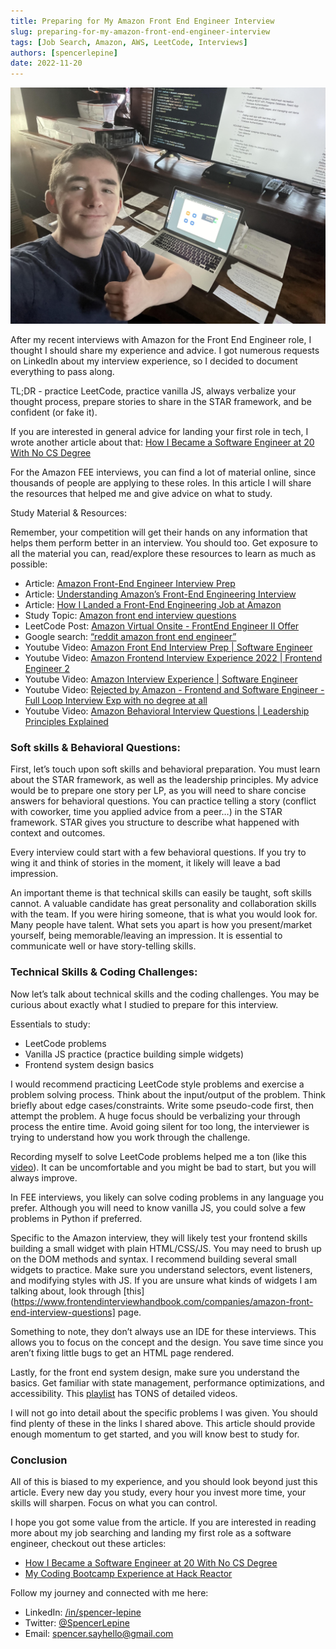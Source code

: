 ```yaml
---
title: Preparing for My Amazon Front End Engineer Interview
slug: preparing-for-my-amazon-front-end-engineer-interview
tags: [Job Search, Amazon, AWS, LeetCode, Interviews]
authors: [spencerlepine]
date: 2022-11-20
---
```


![Blog Post Thumbnail](./thumbnail.png)

After my recent interviews with Amazon for the Front End Engineer role, I thought I should share my experience and advice. I got numerous requests on LinkedIn about my interview experience, so I decided to document everything to pass along.

TL;DR - practice LeetCode, practice vanilla JS, always verbalize your thought process, prepare stories to share in the STAR framework, and be confident (or fake it).

If you are interested in general advice for landing your first role in tech, I wrote another article about that: [How I Became a Software Engineer at 20 With No CS Degree](TODO)

For the Amazon FEE interviews, you can find a lot of material online, since thousands of people are applying to these roles. In this article I will share the resources that helped me and give advice on what to study.

Study Material & Resources: 

Remember, your competition will get their hands on any information that helps them perform better in an interview. You should too. Get exposure to all the material you can, read/explore these resources to learn as much as possible:
	
- Article: [Amazon Front-End Engineer Interview Prep](https://www.interviewkickstart.com/companies/amazon-front-end-engineer-interview-prep)
- Article: [Understanding Amazon’s Front-End Engineering Interview](https://xjamundx.medium.com/understanding-amazons-front-end-engineering-interview-5e9f38b58058)
- Article: [How I Landed a Front-End Engineering Job at Amazon](https://xjamundx.medium.com/how-i-got-a-front-end-engineering-job-at-amazon-807e26c33915)
- Study Topic: [Amazon front end interview questions](https://www.frontendinterviewhandbook.com/companies/amazon-front-end-interview-questions)
- LeetCode Post: [Amazon Virtual Onsite - FrontEnd Engineer II Offer](https://leetcode.com/discuss/interview-question/694045/amazon-virtual-onsite-frontend-engineer-ii-offer)
- Google search: [“reddit amazon front end engineer”](https://www.google.com/search?q=reddit+amazon+front+end+engineer)
- Youtube Video: [Amazon Front End Interview Prep | Software Engineer](https://www.youtube.com/watch?v=rMWDtxJQIbQ)
- Youtube Video: [Amazon Frontend Interview Experience 2022 | Frontend Engineer 2](https://www.youtube.com/watch?v=jI4WfkudBb8)
- Youtube Video: [Amazon Interview Experience | Software Engineer](https://www.youtube.com/watch?v=baT3OzbOg5s&ab_channel=KeepOnCoding)
- Youtube Video: [Rejected by Amazon - Frontend and Software Engineer - Full Loop Interview Exp with no degree at all](https://www.youtube.com/watch?v=gTIS4waIpG4&ab_channel=CodePhony)
- Youtube Video: [Amazon Behavioral Interview Questions | Leadership Principles Explained](https://www.youtube.com/watch?v=6p1m2nCE7jE&ab_channel=Exponent)

### Soft skills & Behavioral Questions:

First, let’s touch upon soft skills and behavioral preparation. You must learn about the STAR framework, as well as the leadership principles. My advice would be to prepare one story per LP, as you will need to share concise answers for behavioral questions. You can practice telling a story (conflict with coworker, time you applied advice from a peer…) in the STAR framework. STAR gives you structure to describe what happened with context and outcomes.

Every interview could start with a few behavioral questions. If you try to wing it and think of stories in the moment, it likely will leave a bad impression.

An important theme is that technical skills can easily be taught, soft skills cannot. A valuable candidate has great personality and collaboration skills with the team. If you were hiring someone, that is what you would look for. Many people have talent. What sets you apart is how you present/market yourself, being memorable/leaving an impression. It is essential to communicate well or have story-telling skills.

### Technical Skills & Coding Challenges:

Now let’s talk about technical skills and the coding challenges. You may be curious about exactly what I studied to prepare for this interview.

Essentials to study:
 - LeetCode problems
 - Vanilla JS practice (practice building simple widgets)
-  Frontend system design basics

I would recommend practicing LeetCode style problems and exercise a problem solving process. Think about the input/output of the problem. Think briefly about edge cases/constraints. Write some pseudo-code first, then attempt the problem. A huge focus should be verbalizing your through process the entire time. Avoid going silent for too long, the interviewer is trying to understand how you work through the challenge.

Recording myself to solve LeetCode problems helped me a ton (like this [video](https://www.youtube.com/watch?v=rwEaDpdZuQg)). It can be uncomfortable and you might be bad to start, but you will always improve.

In FEE interviews, you likely can solve coding problems in any language you prefer. Although you will need to know vanilla JS, you could solve a few problems in Python if preferred.

Specific to the Amazon interview, they will likely test your frontend skills building a small widget with plain HTML/CSS/JS. You may need to brush up on the DOM methods and syntax. I recommend building several small widgets to practice. Make sure you understand selectors, event listeners, and modifying styles with JS. If you are unsure what kinds of widgets I am talking about, look through [this](https://www.frontendinterviewhandbook.com/companies/amazon-front-end-interview-questions] page.

Something to note, they don’t always use an IDE for these interviews. This allows you to focus on the concept and the design. You save time since you aren’t fixing little bugs to get an HTML page rendered.

Lastly, for the front end system design, make sure you understand the basics. Get familiar with state management, performance optimizations, and accessibility. This [playlist](https://www.youtube.com/playlist?list=PLI9W87-Dqn7j_x6QtR6sUjycJR7nQLBqT) has TONS of detailed videos.

I will not go into detail about the specific problems I was given. You should find plenty of these in the links I shared above. This article should provide enough momentum to get started, and you will know best to study for. 

### Conclusion

All of this is biased to my experience, and you should look beyond just this article. Every new day you study, every hour you invest more time, your skills will sharpen. Focus on what you can control.

I hope you got  some value from the article. If you are interested in reading more about my job searching and landing my first role as a software engineer, checkout out these articles:
 - [How I Became a Software Engineer at 20 With No CS Degree](TODO)
 - [My Coding Bootcamp Experience at Hack Reactor](TODO)   

Follow my journey and connected with me here:
- LinkedIn: [/in/spencer-lepine](https://www.linkedin.com/in/spencer-lepine/)
- Twitter: [@SpencerLepine](https://twitter.com/spencerlepine)
- Email: [spencer.sayhello@gmail.com](mailto:spencer.sayhello@gmail.com)
